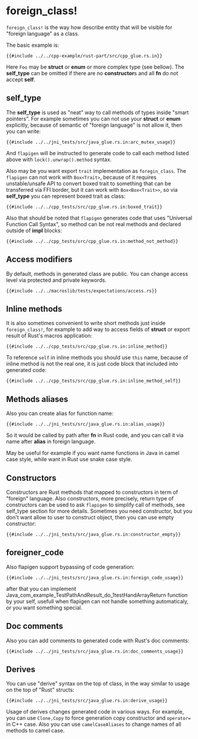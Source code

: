 # foreign_class!

`foreign_class!` is the way how describe entity that will be visible for "foreign language" as a class.

The basic example is:

```rust,no_run,noplaypen
{{#include ../../cpp-example/rust-part/src/cpp_glue.rs.in}}
```

Here `Foo` may be **struct** or **enum** or more complex type (see bellow).
The **self_type** can be omitted if there are no **constructor**s and all **fn** do not accept **self**.

## self_type

The **self_type** is used as "neat" way to call methods of types inside "smart pointers".
For example sometimes you can not use your **struct** or **enum** explicitly, because of semantic
of "foreign language" is not allow it, then you can write:


```rust,no_run,noplaypen
{{#include ../../jni_tests/src/java_glue.rs.in:arc_mutex_usage}}
```

And `flapigen` will be instructed to generate code to call each method listed above 
with `lock().unwrap().method` syntax.


Also may be you want export `trait` implementation as `foregin_class`.
The `flapigen` can not work with `Box<Trait>`, because of it requires unstable/unsafe API to
convert boxed trait to something that can be transferred via FFI border,
but it can work with `Box<Box<Trait>>`, so via **self_type** you can represent boxed trait as class:

```rust,no_run,noplaypen
{{#include ../../cpp_tests/src/cpp_glue.rs.in:boxed_trait}}
```

Also that should be noted that `flapigen` generates code that uses "Universal Function Call Syntax",
so method can be not real methods and declared outside of **impl** blocks:

```rust,no_run,noplaypen
{{#include ../../cpp_tests/src/cpp_glue.rs.in:method_not_method}}
```

## Access modifiers

By default, methods in generated class are public.
You can change access level via protected and private keywords.

```rust,no_run,noplaypen
{{#include ../../macroslib/tests/expectations/access.rs}}
```


## Inline methods

It is also sometimes convenient to write short methods just inside `foreign_class!`, for example to add way to access
fields of **struct** or export result of Rust's macros application:

```rust,no_run,noplaypen
{{#include ../../cpp_tests/src/cpp_glue.rs.in:inline_method}}
```
To reference `self` in inline methods you should use `this` name, because of inline method
is not the real one, it is just code block that included into generated code:
```rust,no_run,noplaypen
{{#include ../../cpp_tests/src/cpp_glue.rs.in:inline_method_self}}
```

## Methods aliases

Also you can create alias for function name:

```rust,no_run,noplaypen
{{#include ../../jni_tests/src/java_glue.rs.in:alias_usage}}
```

So it would be called by path after **fn** in Rust code,
and you can call it via name after **alias** in foreign language.

May be useful for example if you want name functions in Java in camel case style,
while want in Rust use snake case style.

## Constructors

Constructors are Rust methods that mapped to constructors in term of "foreign" language.
Also constructors, more precisely, return type of constructors can be used to
ask `flapigen` to simplify call of methods, see self_type section for more details.
Sometimes you need constructor, but you don't want allow to user to construct object,
then you can use empty constructor:
```rust,no_run,noplaypen
{{#include ../../jni_tests/src/java_glue.rs.in:constructor_empty}}
```


## foreigner_code

Also flapigen support bypassing of code generation:

```rust,no_run,noplaypen
{{#include ../../jni_tests/src/java_glue.rs.in:foreign_code_usage}}
```

after that you can implement Java_com_example_TestPathAndResult_do_1testHandArrayReturn
function by your self, usefull when flapigen can not handle something automaticaly,
or you want something special.

## Doc comments

Also you can add comments to generated code with Rust's doc comments:

```rust,no_run,noplaypen
{{#include ../../jni_tests/src/java_glue.rs.in:doc_comments_usage}}
```

## Derives

You can use "derive" syntax on the top of class, in the way similar to usage on the
top of "Rust" structs:

```rust,no_run,noplaypen
{{#include ../../jni_tests/src/java_glue.rs.in:derive_usage}}
```

Usage of derives changes generated code in various ways.
For example, you can use `Clone,Copy` to force generation copy constructor
and `operator=` in C++ case.
Also you can use `camelCaseAliases` to change names of all methods to camel case.
